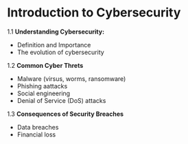 # Introduction to Cybersecurity
1.1 **Understanding Cybersecurity:**
  * Definition and Importance
  * The evolution of cybersecurity

1.2 **Common Cyber Threts**
  * Malware (virsus, worms, ransomware)
  * Phishing aattacks
  * Social engineering
  * Denial of Service (DoS) attacks

1.3 **Consequences of Security Breaches**
  * Data breaches
  * Financial loss
